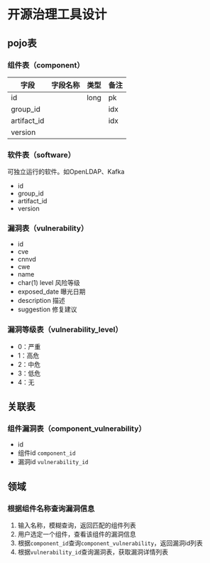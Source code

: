 # 开源治理工具设计



## pojo表

### 组件表（component）

| 字段        | 字段名称 | 类型 | 备注 |
| ----------- | -------- | ---- | ---- |
| id          |          | long | pk   |
| group_id    |          |      | idx  |
| artifact_id |          |      | idx  |
| version     |          |      |      |


### 软件表（software）

可独立运行的软件。如OpenLDAP、Kafka

- id
- group_id
- artifact_id
- version



### 漏洞表（vulnerability）

- id
- cve
- cnnvd
- cwe
- name
- char(1) level 风险等级
- exposed_date 曝光日期
- description 描述
- suggestion 修复建议



### 漏洞等级表（vulnerability_level）

- 0：严重
- 1：高危
- 2：中危
- 3：低危
- 4：无



## 关联表

### 组件漏洞表（component_vulnerability）

- id
- 组件id `component_id`
- 漏洞id `vulnerability_id`



## 领域

### 根据组件名称查询漏洞信息

1. 输入名称，模糊查询，返回匹配的组件列表
2. 用户选定一个组件，查看该组件的漏洞信息
3. 根据`component_id`查询`component_vulnerability`，返回漏洞id列表
4. 根据`vulnerability_id`查询漏洞表，获取漏洞详情列表

